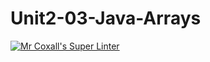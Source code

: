 # Unit2-03-Java-Arrays

[![Mr Coxall's Super Linter](https://github.com/ICS4U-Programming-SpencerS/Unit2-03-Java-Arrays/workflows/Mr%20Coxall's%20Super%20Linter/badge.svg)](https://github.com/ICS4U-Programming-SpencerS/Unit2-03-Java-Arrays/actions/)